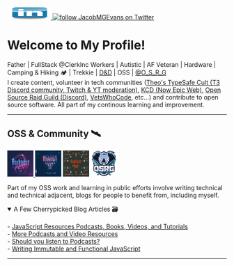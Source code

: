 <div>
  <a href="https://www.linkedin.com/in/jacob-m-g-evans/" class="inline-block">
    <img
      alt="Linkedin Icon"
      src="https://github.com/JacobMGEvans/JacobMGEvans/raw/main/public/linkedin.webp"
      height="30"
      width="100"
    />
  </a>
  <a
    href="https://twitter.com/JacobMGEvans?ref_src=twsrc%5Etfw"
    class="inline-block"
  >
    <img
      src="https://img.shields.io/twitter/follow/JacobMGEvans?style=social"
      alt="follow JacobMGEvans on Twitter"
      height="30"
      width="100"
    />
  </a>
</div>

<h1 class="text-3xl font-bold underline">Welcome to My Profile!</h1>

<section>
Father | FullStack @ClerkInc Workers | Autistic | AF Veteran | Hardware | Camping & Hiking 🏕️ | Trekkie | <a href="http://twitch.tv/jacobmgevans" >D&D</a> | OSS | 
<a href="https://twitter.com/O_S_R_G">@O_S_R_G</a>
 <br />
 I create content, volunteer in tech communities (<a href="https://discord.gg/xQsq2JzcUM">Theo's TypeSafe Cult (T3 Discord community, Twitch & YT moderation)</a>, <a href="https://kentcdodds.com/discord"> KCD (Now Epic Web)</a>, <a href="https://osrg.t3.gg/">Open Source Raid Guild (Discord)</a>, <a href="https://vetswhocode.io/">VetsWhoCode</a>, etc...) and contribute to open source software. All part of my continous learning and improvement.
</section>

<hr />

<h2>OSS & Community 🛰️</h2>
<span>
  <a href="https://dev.to/jacobmgevans"
    ><img
      src="https://github.com/JacobMGEvans/JacobMGEvans/raw/main/public/hacktober2019.webp"
      alt="2019 Hacktoberfest Logo"
      height="60"
      width="60"
  />
  </a>
  <a href="https://dev.to/jacobmgevans"
    ><img
      src="https://github.com/JacobMGEvans/JacobMGEvans/raw/main/public/hacktober2020.webp"
      alt="2020 Hacktoberfest Logo"
        height="60"
      width="60"
  /></a>
  <a href="https://dev.to/jacobmgevans"
    ><img
      src="https://github.com/JacobMGEvans/JacobMGEvans/raw/main/public/hacktober2021.webp"
      alt="2021 Hacktoberfest Logo"
      height="60"
      width="60"
  /></a>
  <a href="https://osrg.t3.gg">
    <img
      src="https://github.com/JacobMGEvans/JacobMGEvans/raw/main/public/osrg.svg"
      alt="Open Source Raid Guild Logo"
      height="60"
      width="60"
    />
  </a>
</span>
<br />
<p>Part of my OSS work and learning in public efforts involve writing
technical and technical adjacent, blogs for people to benefit from, including
myself.</p>

<details open>
  <summary>A Few Cherrypicked Blog Articles 🗃️</summary>
  <br />
  - <a href="https://dev.to/jacobmgevans/javascript-resources-podcasts-books-videos-and-tutorials-4a6e"> JavaScript Resources Podcasts, Books, Videos, and Tutorials</a>
  <br />
  - <a href="https://dev.to/jacobmgevans/more-podcasts-and-video-programming-resources-5a8k">More Podcasts and Video Resources</a>
  <br />
  - <a href="https://dev.to/jacobmgevans/should-you-listen-to-podcasts-4m5j">Should you listen to Podcasts?</a>
  <br />
  - <a href="https://dev.to/jacobmgevans/writing-immutable-javascript-why-how-3if6">Writing Immutable and Functional JavaScript</a>
</details>

<hr />
<br />
